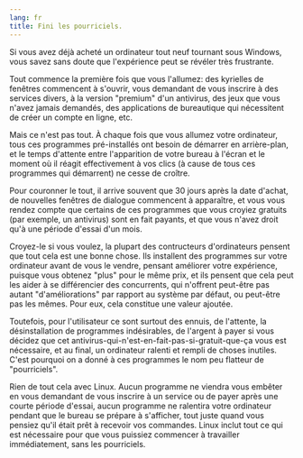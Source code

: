 ```yaml
---
lang: fr
title: Fini les pourriciels.
---
```


Si vous avez déjà acheté un ordinateur tout neuf tournant sous Windows, vous savez sans doute que l'expérience peut se révéler très frustrante.

Tout commence la première fois que vous l'allumez: des kyrielles de fenêtres commencent à s'ouvrir, vous demandant de vous inscrire à des services divers, à la version "premium" d'un antivirus, des jeux que vous n'avez jamais demandés, des applications de bureautique qui nécessitent de créer un compte en ligne, etc.

Mais ce n'est pas tout. À chaque fois que vous allumez votre ordinateur, tous ces programmes pré-installés ont besoin de démarrer en arrière-plan, et le temps d'attente entre l'apparition de votre bureau à l'écran et le moment où il réagit effectivement à vos clics (à cause de tous ces programmes qui démarrent) ne cesse de croître.

Pour couronner le tout, il arrive souvent que 30 jours après la date d'achat, de nouvelles fenêtres de dialogue commencent à apparaître, et vous vous rendez compte que certains de ces programmes que vous croyiez gratuits (par exemple, un antivirus) sont en fait payants, et que vous n'avez droit qu'à une période d'essai d'un mois.

Croyez-le si vous voulez, la plupart des contructeurs d'ordinateurs pensent que tout cela est une bonne chose. Ils installent des programmes sur votre ordinateur avant de vous le vendre, pensant améliorer votre expérience, puisque vous obtenez "plus" pour le même prix, et ils pensent que cela peut les aider à se différencier des concurrents, qui n'offrent peut-être pas autant "d'améliorations" par rapport au système par défaut, ou peut-être pas les mêmes. Pour eux, cela constitue une valeur ajoutée.

Toutefois, pour l'utilisateur ce sont surtout des ennuis, de l'attente, la désinstallation de programmes indésirables, de l'argent à payer si vous décidez que cet antivirus-qui-n'est-en-fait-pas-si-gratuit-que-ça vous est nécessaire, et au final, un ordinateur ralenti et rempli de choses inutiles. C'est pourquoi on a donné à ces programmes le nom peu flatteur de "pourriciels".

Rien de tout cela avec Linux. Aucun programme ne viendra vous embêter en vous demandant de vous inscrire à un service ou de payer après une courte période d'essai, aucun programme ne ralentira votre ordinateur pendant que le bureau se prépare à s'afficher, tout juste quand vous pensiez qu'il était prêt à recevoir vos commandes. Linux inclut tout ce qui est nécessaire pour que vous puissiez commencer à travailler immédiatement, sans les pourriciels.




